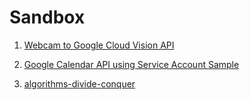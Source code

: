 
# Sandbox

1. [Webcam to Google Cloud Vision API](https://github.com/sumiki/sandbox/tree/master/face)

2. [Google Calendar API using Service Account Sample](https://github.com/sumiki/sandbox/tree/master/gcal)

3. [algorithms-divide-conquer](https://github.com/sumiki/sandbox/tree/master/algorithms-divide-conquer)

